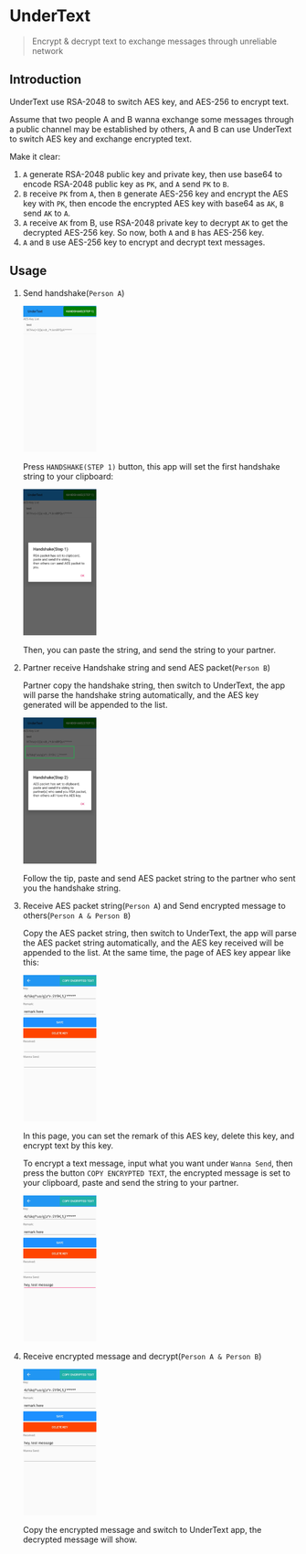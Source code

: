 ﻿# UnderText

> Encrypt & decrypt text to exchange messages through unreliable network

## Introduction

UnderText use RSA-2048 to switch AES key, and AES-256 to encrypt text.

Assume that two people A and B wanna exchange some messages through a public channel may be established by others, A and B can use UnderText to switch AES key and exchange encrypted text.

Make it clear:

1. `A` generate RSA-2048 public key and private key, then use base64 to encode RSA-2048 public key as `PK`, and `A` send `PK` to `B`.
2. `B` receive `PK` from `A`, then `B` generate AES-256 key and encrypt the AES key with `PK`, then encode the encrypted AES key with base64 as `AK`, `B` send `AK` to `A`.
3. `A` receive `AK` from B, use RSA-2048 private key to decrypt `AK` to get the decrypted AES-256 key. So now, both `A` and `B`  has AES-256 key.
4. `A` and `B` use AES-256 key to encrypt and decrypt text messages.

## Usage

1. Send handshake(`Person A`)

   <img src="./pics/1.jpg" alt="1" style="zoom: 25%;" />
   
   Press `HANDSHAKE(STEP 1)` button, this app will set the first handshake string to your clipboard:
   
   <img src="./pics/2.jpg" alt="2" style="zoom:25%;" />
   
   Then, you can paste the string, and send the string to your partner.
   
2. Partner receive Handshake string and send AES packet(`Person B`)

   Partner copy the handshake string, then switch to UnderText, the app will parse the handshake string automatically, and the AES key generated will be appended to the list.
   
   <img src="./pics/3.jpg" alt="3" style="zoom:25%;" />
   
   Follow the tip, paste and send AES packet string to the partner who sent you the handshake string. 
   
3. Receive AES packet string(`Person A`) and Send encrypted message to others(`Person A & Person B`)

   Copy the AES packet string, then switch to UnderText, the app will parse the  AES packet string automatically, and the AES key received will be appended to the list. At the same time, the page of AES key appear like this:
   
   <img src="./pics/4.jpg" alt="4" style="zoom:25%;" />
   
   In this page, you can set the remark of this AES key, delete this key, and encrypt text by this key.
   
   To encrypt a text message, input what you want under `Wanna Send`, then press the button `COPY ENCRYPTED TEXT`, the encrypted message is set to your clipboard, paste and send the string to your partner.
   
   <img src="./pics/5.jpg" alt="5" style="zoom:25%;" />
   
4. Receive encrypted message and decrypt(`Person A & Person B`)

   <img src="./pics/6.jpg" alt="6" style="zoom:25%;" />

   Copy the encrypted message and switch to UnderText app, the decrypted message will show.
